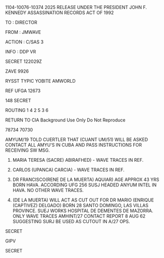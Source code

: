 1104-10076-10374 2025 RELEASE UNDER THE PRESIDENT JOHN F. KENNEDY ASSASSINATION RECORDS ACT OF 1992

TO : DIRECTOR

FROM : JMWAVE

ACTION : C/SAS 3

INFO : DDP VR

SECRET 122029Z

ZAVE 9926

RYSST TYPIC YOBITE AMWORLD

REF UFGA 12673

148 SECRET

ROUTING
1
4
2
5
3
6

RETURN TO CIA
Background Use Only
Do Not Reproduce

78734
70730

AMYUM/19 TOLD CUERTLER THAT (CUANT UM/51) WILL BE ASKED CONTACT
ALL AMYU'S IN CUBA AND PASS INSTRUCTIONS FOR RECEIVING SW MSG.

1. MARIA TERESA (SACRE) ABIRAFHED) - WAVE TRACES IN REF.

2. CARLOS (UPANCA) CARCIA) - WAVE TRACES IN REF.

3. DR FRANCISCO(RENE DE LA MUERTA) AQUIAR) AGE APPROX 43 YRS
BORN HAVA. ACCORDING UFG 256 SUSJ HEADED ANYUM INTEL IN HAVA. NO
OTHER WAVE TRACES.

4. (DE LA MUERTA) WILL ACT AS CUT OUT FOR DR MARIO (ENRIQUE
(CAPTIVEZ) DELGADO) BORN 28 SANTO DOMINGO, LAS VILLAS PROVINCE. SUEJ
WORKS HOSPITAL DE DEMENTES DE MAZORRA. ONLY WAVE TRACES AMHINT/27
CONTACT REPORT 8 AUG 62 SUGGESTING SURJ BE USED AS CUTOUT IN
A/27 OPS.

SECRET

GIPV

SECRET
